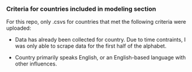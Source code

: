 ### Criteria for countries included in modeling section
For this repo, only .csvs for countries that met the following criteria were uploaded:

* Data has already been collected for country. Due to time contraints, I was only able to scrape data for the first half of the alphabet.

* Country primarily speaks English, or an English-based language with other influences.
